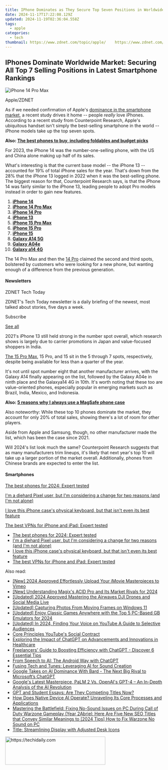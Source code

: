 ```yaml
---
title: IPhone Dominates as They Secure Top Seven Positions in Worldwide Smartphone Market Share - ZDNet
date: 2024-11-17T17:22:08.129Z
updated: 2024-11-19T02:36:04.558Z
tags:
  - apple
categories:
  - tech
thumbnail: https://www.zdnet.com/topic/apple/    https://www.zdnet.com/a/img/resize/f6c1de6f9c046cd7cf9fe7eae54460640cf48c33/2023/07/26/6c60b6f9-7a65-437f-a734-2f1682fd5a88/apple-iphone-14-pro-max.jpg?width=170&height=96&fit=crop&auto=webp
---
```


## IPhones Dominate Worldwide Market: Securing All Top 7 Selling Positions in Latest Smartphone Rankings

![iPhone 14 Pro Max](https://www.zdnet.com/a/img/resize/4b4a2d6533f9890256c62e127aeaaa0688369426/2023/07/26/6c60b6f9-7a65-437f-a734-2f1682fd5a88/apple-iphone-14-pro-max.jpg?auto=webp&width=1280)

Apple/ZDNET

As if we needed confirmation of Apple's [dominance in the smartphone market](https://www.zdnet.com/article/apple-takes-back-top-spot-in-smartphone-market-thanks-to-iphone-13/), a recent study drives it home -- people _really_ love iPhones. According to a recent study from Counterpoint Research, Apple's ubiquitous handset isn't simply the best-selling smartphone in the world -- iPhone models take up the top seven spots.

**Also: [The best phones to buy, including foldables and budget picks](https://www.zdnet.com/article/best-phone/)**

For 2023, the iPhone 14 was the number-one-selling phone, with the US and China alone making up half of its sales. 

What's interesting is that the current base model -- the iPhone 13 -- accounted for 19% of total iPhone sales for the year. That's down from the 28% that the iPhone 13 logged in 2022 when it was the best-selling phone. The biggest reason for that, Counterpoint Research says, is that the iPhone 14 was fairly similar to the iPhone 13, leading people to adopt Pro models instead in order to gain new features. 

1. **[iPhone 14](https://apple.sjv.io/c/159047/435031/7613?&sharedid=zdnet&partnerpropertyid=1980086&u=https%3A%2F%2Fwww.apple.com%2Fshop%2Fbuy-iphone%2Fiphone-14&subId1=zd-%5F%5FCOM%5FCLICK%5FID%5F%5F-dtp)**
2. **[iPhone 14 Pro Max](https://shop-links.co/link/?url=https%3A%2F%2Fwww.bestbuy.com%2Fsite%2Fapple-iphone-14-pro-128gb-space-black-verizon%2F6487386.p%3FskuId%3D6487386&publisher_slug=itechdaily19598&exclusive=1)**
3. **[iPhone 14 Pro](https://shop-links.co/link/?url=https%3A%2F%2Fwww.bestbuy.com%2Fsite%2Fapple-iphone-14-pro-128gb-space-black-verizon%2F6487386.p%3FskuId%3D6487386&publisher_slug=itechdaily19598&exclusive=1)**
4. **[iPhone 13](https://apple.sjv.io/c/159047/435031/7613?&sharedid=zdnet&partnerpropertyid=1980086&u=https%3A%2F%2Fwww.apple.com%2Fshop%2Fbuy-iphone%2Fiphone-13&subId1=zd-%5F%5FCOM%5FCLICK%5FID%5F%5F-dtp)**
5. **[iPhone 15 Pro Max](https://apple.sjv.io/c/159047/435031/7613?&sharedid=zdnet&partnerpropertyid=1980086&u=https%3A%2F%2Fwww.apple.com%2Fshop%2Fbuy-iphone%2Fiphone-15-pro&subId1=zd-%5F%5FCOM%5FCLICK%5FID%5F%5F-dtp)**
6. **[iPhone 15 Pro](https://apple.sjv.io/c/159047/435031/7613?&sharedid=zdnet&partnerpropertyid=1980086&u=https%3A%2F%2Fwww.apple.com%2Fshop%2Fbuy-iphone%2Fiphone-15-pro&subId1=zd-%5F%5FCOM%5FCLICK%5FID%5F%5F-dtp)**
7. **[iPhone 15](https://apple.sjv.io/c/159047/435031/7613?&sharedid=zdnet&partnerpropertyid=1980086&u=https%3A%2F%2Fwww.apple.com%2Fiphone-15%2F&subId1=zd-%5F%5FCOM%5FCLICK%5FID%5F%5F-dtp)**
8. **[Galaxy A14 5G](https://shop-links.co/link/?url=https%3A%2F%2Fwww.samsung.com%2Fus%2Fmobile%2Fphones%2Fgalaxy-a%2Fgalaxy-a14-5g-64gb-unlocked-sm-a146uzkdxaa%2F&publisher_slug=itechdaily19598&exclusive=1)**
9. **[Galaxy A04e](https://buy.geni.us/Proxy.ashx?TSID=368250&GR%5FURL=https%3A%2F%2Fwww.amazon.com%2FSAMSUNG-SM-A042M-DS-Unlocked-International%2Fdp%2FB0BLZPQ5QG%3Fth%3D1%26tag%3Dzd-buy-button-20%26ascsubtag%3D%5F%5FCOM%5FCLICK%5FID%5F%5F%7Ca6db3910-1850-4670-8075-2af7775dccb2%7Cdtp&dtb=1)**
10. **[Galaxy a14 4G](https://buy.geni.us/Proxy.ashx?TSID=368250&GR%5FURL=https%3A%2F%2Fwww.amazon.com%2FSAMSUNG-A14-Unlocked-Worldwide-T-Mobile%2Fdp%2FB0BXVKVR98%3Ftag%3Dzd-buy-button-20%26ascsubtag%3D%5F%5FCOM%5FCLICK%5FID%5F%5F%7Ca6db3910-1850-4670-8075-2af7775dccb2%7Cdtp&dtb=1)**

The 14 Pro Max and then the [14 Pro](https://www.zdnet.com/article/iphone-14-review/) claimed the second and third spots, bolstered by customers who were looking for a new phone, but wanting enough of a difference from the previous generation.

#### Newsletters

ZDNET Tech Today

ZDNET's Tech Today newsletter is a daily briefing of the newest, most talked about stories, five days a week.

 Subscribe

[See all](https://www.zdnet.com/newsletters/)

2021's iPhone 13 still held strong in the number spot overall, which research shows is largely due to carrier promotions in Japan and value-focused shoppers in India.

[The 15 Pro Max](https://www.zdnet.com/article/iphone-15-plus-review/), 15 Pro, and 15 sit in the 5 through 7 spots, respectively, despite being available for less than a quarter of the year.

It's not until spot number eight that another manufacturer arrives, with the Galaxy A14 finally appearing on the list, followed by the Galaxy A04e in ninth place and the Galaxya14 4G in 10th. It's worth noting that these too are value-oriented phones, especially popular in emerging markets such as Brazil, India, Mexico, and Indonesia.

**Also: [5 reasons why I always use a MagSafe phone case](https://www.zdnet.com/article/five-reasons-you-should-be-using-a-magsafe-case/)**

Also noteworthy: While these top 10 phones dominate the market, they account for only 20% of total sales, showing there's a lot of room for other players.

Aside from Apple and Samsung, though, no other manufacturer made the list, which has been the case since 2021\. 

Will 2024's list look much the same? Counterpoint Research suggests that as many manufacturers trim lineups, it's likely that next year's top 10 will take up a larger portion of the market overall. Additionally, phones from Chinese brands are expected to enter the list.

#### Smartphones

[The best phones for 2024: Expert tested](https://www.zdnet.com/article/best-phone/ "The best phones for 2024: Expert tested")

[I'm a diehard Pixel user, but I'm considering a change for two reasons (and I'm not alone)](https://www.zdnet.com/article/im-a-diehard-pixel-user-but-im-considering-a-change-for-two-reasons-and-im-not-alone/ "I'm a diehard Pixel user, but I'm considering a change for two reasons (and I'm not alone)")

[I love this iPhone case's physical keyboard, but that isn't even its best feature](https://www.zdnet.com/article/i-love-this-iphone-cases-physical-keyboard-but-that-isnt-even-its-best-feature/ "I love this iPhone case's physical keyboard, but that isn't even its best feature")

[The best VPNs for iPhone and iPad: Expert tested](https://www.zdnet.com/article/best-iphone-vpn/ "The best VPNs for iPhone and iPad: Expert tested")

* [The best phones for 2024: Expert tested](https://www.zdnet.com/article/best-phone/ "The best phones for 2024: Expert tested")
* [I'm a diehard Pixel user, but I'm considering a change for two reasons (and I'm not alone)](https://www.zdnet.com/article/im-a-diehard-pixel-user-but-im-considering-a-change-for-two-reasons-and-im-not-alone/ "I'm a diehard Pixel user, but I'm considering a change for two reasons (and I'm not alone)")
* [I love this iPhone case's physical keyboard, but that isn't even its best feature](https://www.zdnet.com/article/i-love-this-iphone-cases-physical-keyboard-but-that-isnt-even-its-best-feature/ "I love this iPhone case's physical keyboard, but that isn't even its best feature")
* [The best VPNs for iPhone and iPad: Expert tested](https://www.zdnet.com/article/best-iphone-vpn/ "The best VPNs for iPhone and iPad: Expert tested")

<ins class="adsbygoogle"
     style="display:block"
     data-ad-format="autorelaxed"
     data-ad-client="ca-pub-7571918770474297"
     data-ad-slot="1223367746"></ins>

<ins class="adsbygoogle"
     style="display:block"
     data-ad-client="ca-pub-7571918770474297"
     data-ad-slot="8358498916"
     data-ad-format="auto"
     data-full-width-responsive="true"></ins>

<span class="atpl-alsoreadstyle">Also read:</span>
<div><ul>
<li><a href="https://vimeo-videos.techidaily.com/new-2024-approved-effortlessly-upload-your-imovie-masterpieces-to-vimeo/"><u>[New] 2024 Approved Effortlessly Upload Your iMovie Masterpieces to Vimeo</u></a></li>
<li><a href="https://vp-tips.techidaily.com/new-understanding-magixs-acid-pro-and-its-market-rivals-for-2024/"><u>[New] Understanding Magix's ACID Pro and Its Market Rivals for 2024</u></a></li>
<li><a href="https://facebook-videos.techidaily.com/updated-2024-approved-mastering-the-airwaves-dji-drones-and-social-media-live/"><u>[Updated] 2024 Approved Mastering the Airwaves DJI Drones and Social Media Live</u></a></li>
<li><a href="https://fox-glue.techidaily.com/updated-capturing-photos-from-moving-frames-on-windows-11/"><u>[Updated] Capturing Photos From Moving Frames on Windows 11</u></a></li>
<li><a href="https://on-screen-recording.techidaily.com/updated-enjoy-classic-games-anywhere-with-the-top-5-pc-based-gb-emulators-for-2024/"><u>[Updated] Enjoy Classic Games Anywhere with the Top 5 PC-Based GB Emulators for 2024</u></a></li>
<li><a href="https://youtube-webster.techidaily.com/ed-in-2024-finding-your-voice-on-youtube-a-guide-to-selective-audiences/"><u>[Updated] In 2024, Finding Your Voice on YouTube A Guide to Selective Audiences</u></a></li>
<li><a href="https://youtube-videos.techidaily.com/core-principles-youtubes-social-contract/"><u>Core Principles YouTube's Social Contract</u></a></li>
<li><a href="https://tech-haven.techidaily.com/exploring-the-impact-of-chatgpt-on-advancements-and-innovations-in-healthcare/"><u>Exploring the Impact of ChatGPT on Advancements and Innovations in Healthcare</u></a></li>
<li><a href="https://tech-haven.techidaily.com/freelancers-guide-to-boosting-efficiency-with-chatgpt-discover-6-essential-tips/"><u>Freelancers' Guide to Boosting Efficiency with ChatGPT - Discover 6 Essential Tips</u></a></li>
<li><a href="https://tech-haven.techidaily.com/from-speech-to-ai-the-android-way-with-chatgpt/"><u>From Speech to AI: The Android Way with ChatGPT</u></a></li>
<li><a href="https://tech-haven.techidaily.com/fusing-tech-and-tunes-leveraging-ai-for-sound-creation/"><u>Fusing Tech and Tunes: Leveraging AI for Sound Creation</u></a></li>
<li><a href="https://tech-haven.techidaily.com/google-takes-on-ai-dominance-with-bard-the-next-big-rival-to-microsofts-chatgpt/"><u>Google Takes on AI Dominance With Bard - The Next Big Rival to Microsoft’s ChatGPT</u></a></li>
<li><a href="https://tech-haven.techidaily.com/googles-latest-masterpiece-palm-2-vs-openais-gpt-4-an-in-depth-analysis-of-the-ai-revolution/"><u>Google's Latest Masterpiece, PaLM 2 Vs. OpenAI's GPT-4 – An In-Depth Analysis of the AI Revolution</u></a></li>
<li><a href="https://tech-haven.techidaily.com/gpt-and-student-essays-are-they-competing-titles-now/"><u>GPT and Student Essays: Are They Competing Titles Now?</u></a></li>
<li><a href="https://tech-haven.techidaily.com/how-does-native-device-ai-operate-unraveling-its-core-processes-and-applications/"><u>How Does Native Device AI Operate? Unraveling Its Core Processes and Applications</u></a></li>
<li><a href="https://sound-issues.techidaily.com/mastering-the-battlefield-fixing-no-sound-issues-on-pc-during-call-of-duty-warzone-gameplay-year-2abriel-here-are-five-new-seo-titles-that-convey-similar-me669/"><u>Mastering the Battlefield: Fixing No-Sound Issues on PC During Call of Duty Warzone Gameplay (Year 2Abriel: Here Are Five New SEO Titles that Convey Similar Meanings to [2024 Tips] How to Fix Warzone No Sound on PC</u></a></li>
<li><a href="https://win11-tips.techidaily.com/title-streamlining-display-with-adjusted-desk-icons/"><u>Title: Streamlining Display with Adjusted Desk Icons</u></a></li>
</ul></div>

<!-- affiliate ads begin -->
<a href="https://aligracehair.sjv.io/c/5597632/2135371/19272" target="_top" id="2135371">
  <img src="//a.impactradius-go.com/display-ad/19272-2135371" border="0" alt="https://techidaily.com" width="320" height="90"/>
</a>
<img height="0" width="0" src="https://aligracehair.sjv.io/i/5597632/2135371/19272" style="position:absolute;visibility:hidden;" border="0" />
<!-- affiliate ads end -->

